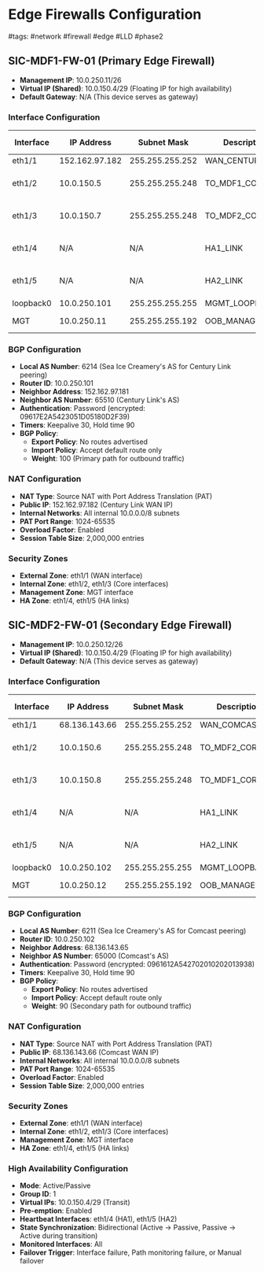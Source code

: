 # Edge Firewalls Configuration
#tags: #network #firewall #edge #LLD #phase2

## SIC-MDF1-FW-01 (Primary Edge Firewall)
- **Management IP**: 10.0.250.11/26
- **Virtual IP (Shared)**: 10.0.150.4/29 (Floating IP for high availability)
- **Default Gateway**: N/A (This device serves as gateway)

### Interface Configuration
| Interface | IP Address | Subnet Mask | Description | Connected To | VLAN |
|-----------|-----------|-------------|-------------|--------------|------|
| eth1/1 | 152.162.97.182 | 255.255.255.252 | WAN_CENTURY_LINK | Century Link | N/A |
| eth1/2 | 10.0.150.5 | 255.255.255.248 | TO_MDF1_CORE | SIC-MDF1-CORE-01 (Te1/0/1) | 150 |
| eth1/3 | 10.0.150.7 | 255.255.255.248 | TO_MDF2_CORE | SIC-MDF2-CORE-01 (Te1/0/2) | 150 |
| eth1/4 | N/A | N/A | HA1_LINK | SIC-MDF2-FW-01 (eth1/4) | N/A |
| eth1/5 | N/A | N/A | HA2_LINK | SIC-MDF2-FW-01 (eth1/5) | N/A |
| loopback0 | 10.0.250.101 | 255.255.255.255 | MGMT_LOOPBACK | N/A | N/A |
| MGT | 10.0.250.11 | 255.255.255.192 | OOB_MANAGEMENT | Management Network | 250 |

### BGP Configuration
- **Local AS Number**: 6214 (Sea Ice Creamery's AS for Century Link peering)
- **Router ID**: 10.0.250.101
- **Neighbor Address**: 152.162.97.181
- **Neighbor AS Number**: 65510 (Century Link's AS)
- **Authentication**: Password (encrypted: 09617E2A5423051D05180D2F39)
- **Timers**: Keepalive 30, Hold time 90
- **BGP Policy**:
  - **Export Policy**: No routes advertised
  - **Import Policy**: Accept default route only
  - **Weight**: 100 (Primary path for outbound traffic)

### NAT Configuration
- **NAT Type**: Source NAT with Port Address Translation (PAT)
- **Public IP**: 152.162.97.182 (Century Link WAN IP)
- **Internal Networks**: All internal 10.0.0.0/8 subnets
- **PAT Port Range**: 1024-65535
- **Overload Factor**: Enabled
- **Session Table Size**: 2,000,000 entries

### Security Zones
- **External Zone**: eth1/1 (WAN interface)
- **Internal Zone**: eth1/2, eth1/3 (Core interfaces)
- **Management Zone**: MGT interface
- **HA Zone**: eth1/4, eth1/5 (HA links)

## SIC-MDF2-FW-01 (Secondary Edge Firewall)
- **Management IP**: 10.0.250.12/26
- **Virtual IP (Shared)**: 10.0.150.4/29 (Floating IP for high availability)
- **Default Gateway**: N/A (This device serves as gateway)

### Interface Configuration
| Interface | IP Address | Subnet Mask | Description | Connected To | VLAN |
|-----------|-----------|-------------|-------------|--------------|------|
| eth1/1 | 68.136.143.66 | 255.255.255.252 | WAN_COMCAST | Comcast | N/A |
| eth1/2 | 10.0.150.6 | 255.255.255.248 | TO_MDF2_CORE | SIC-MDF2-CORE-01 (Te1/0/1) | 150 |
| eth1/3 | 10.0.150.8 | 255.255.255.248 | TO_MDF1_CORE | SIC-MDF1-CORE-01 (Te1/0/2) | 150 |
| eth1/4 | N/A | N/A | HA1_LINK | SIC-MDF1-FW-01 (eth1/4) | N/A |
| eth1/5 | N/A | N/A | HA2_LINK | SIC-MDF1-FW-01 (eth1/5) | N/A |
| loopback0 | 10.0.250.102 | 255.255.255.255 | MGMT_LOOPBACK | N/A | N/A |
| MGT | 10.0.250.12 | 255.255.255.192 | OOB_MANAGEMENT | Management Network | 250 |

### BGP Configuration
- **Local AS Number**: 6211 (Sea Ice Creamery's AS for Comcast peering)
- **Router ID**: 10.0.250.102
- **Neighbor Address**: 68.136.143.65
- **Neighbor AS Number**: 65000 (Comcast's AS)
- **Authentication**: Password (encrypted: 0961612A542702010202013938)
- **Timers**: Keepalive 30, Hold time 90
- **BGP Policy**:
  - **Export Policy**: No routes advertised
  - **Import Policy**: Accept default route only
  - **Weight**: 90 (Secondary path for outbound traffic)

### NAT Configuration
- **NAT Type**: Source NAT with Port Address Translation (PAT)
- **Public IP**: 68.136.143.66 (Comcast WAN IP)
- **Internal Networks**: All internal 10.0.0.0/8 subnets
- **PAT Port Range**: 1024-65535
- **Overload Factor**: Enabled
- **Session Table Size**: 2,000,000 entries

### Security Zones
- **External Zone**: eth1/1 (WAN interface)
- **Internal Zone**: eth1/2, eth1/3 (Core interfaces)
- **Management Zone**: MGT interface
- **HA Zone**: eth1/4, eth1/5 (HA links)

### High Availability Configuration
- **Mode**: Active/Passive
- **Group ID**: 1
- **Virtual IPs**: 10.0.150.4/29 (Transit)
- **Pre-emption**: Enabled
- **Heartbeat Interfaces**: eth1/4 (HA1), eth1/5 (HA2)
- **State Synchronization**: Bidirectional (Active → Passive, Passive → Active during transition)
- **Monitored Interfaces**: All
- **Failover Trigger**: Interface failure, Path monitoring failure, or Manual failover